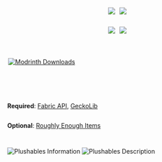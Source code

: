 
<div style="display:flex;justify-content:center;flex-direction:column;">
<br/>
<p style="text-align: center; display: flex; justify-content: center; gap:10px;">
    <a href="https://fabricmc.net/" target="_blank"><img style="display: inline-block; position:relative;" src="https://img.shields.io/badge/mod%20loader-Fabric-brightgreen" /></a>
     <a href="https://github.com/Khazoda/Plushables/tree/1.20.1-FABRIC" target="_blank"><img style="display: inline-block; position:relative;" src="https://img.shields.io/badge/latest%20version-1.20.1-blue" /></a>
</p>
<p style="text-align: center; display: flex; justify-content: center; gap:10px;">
    <a href="https://github.com/Khazoda/Plushables/issues" target="_blank"><img style="display: inline-block; position:relative;" src="https://img.shields.io/github/issues/Khazoda/Plushables" /></a>
    <a href="https://github.com/Khazoda/Plushables/tree/1.20.1-FABRIC" target="_blank"><img style="display: inline-block; position:relative;" src="https://img.shields.io/github/last-commit/Khazoda/Plushables/1.20.1-FABRIC" /></a>
</p>

<p style="text-align: center; display: flex; justify-content: center; gap:10px;">
    <a href="https://www.curseforge.com/minecraft/mc-mods/plushables"> <img
            src="https://cf.way2muchnoise.eu/full_318603_downloads.svg" alt=""
            style="margin-left: 2px;margin-right: 2px" /></a>

<a href="https://modrinth.com/mod/plushables" style="margin-left: 2px;margin-right: 2px">![Modrinth Downloads](https://img.shields.io/modrinth/dt/plushables?logo=modrinth)</a>
</p>
<p style="text-align: center; display: flex; justify-content: center; gap:10px;">

__Required__:
[Fabric API](https://www.modrinth.com/mod/fabric-api/versions),
[GeckoLib](https://www.modrinth.com/mod/geckolib/versions)

__Optional__:
[Roughly Enough Items](https://www.modrinth.com/mod/rei/versions)

</p>
<div style="min-width:100%; display:block;">
<img src="https://raw.githubusercontent.com/Khazoda/Plushables/Latest-Stable/web_assets/information-1.0.0-rv1.png" alt="Plushables Information" />
<img src="https://raw.githubusercontent.com/Khazoda/Plushables/Latest-Stable/web_assets/description-1.0.0-rv1.png" alt="Plushables Description" />
</div>
</div>
